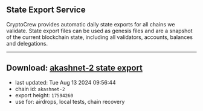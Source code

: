 ## State Export Service
CryptoCrew provides automatic daily state exports for all chains we validate. State export files can be used as genesis files and are a snapshot of the current blockchain state, including all validators, accounts, balances and delegations.

---
**Download: [akashnet-2 state export](https://dl-eu2.ccvalidators.com/SERVICE/akash/akashnet-2_export_17594260.json)**
---

- last updated: Tue Aug 13 2024 09:56:44
- chain id: `akashnet-2`
- export height: `17594260`
- use for: airdrops, local tests, chain recovery
